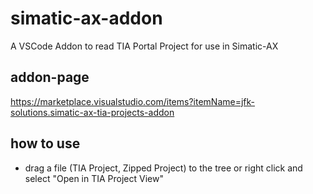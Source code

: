 # simatic-ax-addon
A VSCode Addon to read TIA Portal Project for use in Simatic-AX

## addon-page

https://marketplace.visualstudio.com/items?itemName=jfk-solutions.simatic-ax-tia-projects-addon

## how to use

- drag a file (TIA Project, Zipped Project) to the tree or right click and select "Open in TIA Project View"
